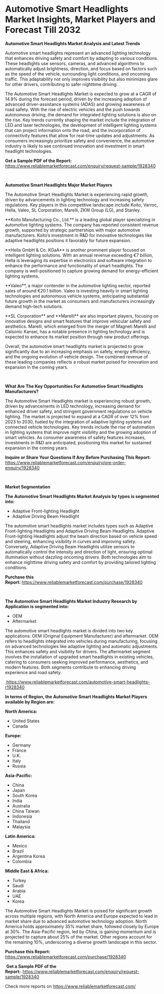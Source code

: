 <p><h1>Automotive Smart Headlights Market Insights, Market Players and Forecast Till 2032</h1></p><p><strong>Automotive Smart Headlights Market Analysis and Latest Trends</strong></p>
<p><p>Automotive smart headlights represent an advanced lighting technology that enhances driving safety and comfort by adapting to various conditions. These headlights use sensors, cameras, and advanced algorithms to automatically adjust brightness, direction, and focus based on factors such as the speed of the vehicle, surrounding light conditions, and oncoming traffic. This adaptability not only improves visibility but also minimizes glare for other drivers, contributing to safer nighttime driving.</p><p>The Automotive Smart Headlights Market is expected to grow at a CAGR of 14.9% during the forecast period, driven by the increasing adoption of advanced driver-assistance systems (ADAS) and growing awareness of road safety. With the rise of electric vehicles and the push towards autonomous driving, the demand for integrated lighting solutions is also on the rise. Key trends currently shaping the market include the integration of LED and laser technologies, the development of intelligent lighting systems that can project information onto the road, and the incorporation of connectivity features that allow for real-time updates and adjustments. As consumers increasingly prioritize safety and convenience, the automotive industry is likely to see continued innovation and investment in smart headlight technologies.</p></p>
<p><strong>Get a Sample PDF of the Report:&nbsp;</strong> <a href="https://www.reliablemarketforecast.com/enquiry/request-sample/1928340?utm_campaign=2481&utm_medium=2&utm_source=Github&utm_content=ia&utm_term=29032025&utm_id=automotive-smart-headlights">https://www.reliablemarketforecast.com/enquiry/request-sample/1928340</a></p>
<p>&nbsp;</p>
<p><strong>Automotive Smart Headlights Major Market Players</strong></p>
<p><p>The Automotive Smart Headlights Market is experiencing rapid growth, driven by advancements in lighting technology and increasing safety regulations. Key players in this competitive landscape include Koito, Varroc, Hella, Valeo, SL Corporation, Marelli, ZKW Group (LG), and Stanley.</p><p>**Koito Manufacturing Co., Ltd.** is a leading global player specializing in automotive lighting systems. The company has reported consistent revenue growth, supported by strategic partnerships with major automotive manufacturers. Koito’s investment in R&D for innovative technologies like adaptive headlights positions it favorably for future expansion.</p><p>**Hella GmbH & Co. KGaA** is another prominent player focused on intelligent lighting solutions. With an annual revenue exceeding €7 billion, Hella is leveraging its expertise in electronics and software integration to enhance the performance and functionality of smart headlights. The company is well-positioned to capture growing demand for energy-efficient lighting systems.</p><p>**Valeo**, a major contender in the automotive lighting sector, reported sales of around €20.1 billion. Valeo is investing heavily in smart lighting technologies and autonomous vehicle systems, anticipating substantial future growth in the market as consumers and manufacturers increasingly demand high-tech solutions.</p><p>**SL Corporation** and **Marelli** are also important players, focusing on innovative designs and smart features that improve vehicular safety and aesthetics. Marelli, which emerged from the merger of Magneti Marelli and Calsonic Kansei, has a notable presence in lighting technology and is expected to enhance its market position through new product offerings.</p><p>Overall, the automotive smart headlights market is projected to grow significantly due to an increasing emphasis on safety, energy efficiency, and the ongoing evolution of vehicle design. The combined revenue of these leading companies reflects a robust market poised for innovation and expansion in the coming years.</p></p>
<p>&nbsp;</p>
<p><strong>What Are The Key Opportunities For Automotive Smart Headlights Manufacturers?</strong></p>
<p><p>The Automotive Smart Headlights market is experiencing robust growth, driven by advancements in LED technology, increasing demand for enhanced driver safety, and stringent government regulations on vehicle lighting. The market is projected to expand at a CAGR of over 12% from 2023 to 2030, fueled by the integration of adaptive lighting systems and connected vehicle technologies. Key trends include the rise of automation in lighting systems that improve night visibility and the growing adoption of smart vehicles. As consumer awareness of safety features increases, investments in R&D are anticipated, positioning this market for sustained expansion in the coming years.</p></p>
<p><strong>Inquire or Share Your Questions If Any Before Purchasing This Report:</strong> <a href="https://www.reliablemarketforecast.com/enquiry/pre-order-enquiry/1928340?utm_campaign=2481&utm_medium=2&utm_source=Github&utm_content=ia&utm_term=29032025&utm_id=automotive-smart-headlights">https://www.reliablemarketforecast.com/enquiry/pre-order-enquiry/1928340</a></p>
<p>&nbsp;</p>
<p><strong>Market Segmentation</strong></p>
<p><strong>The Automotive Smart Headlights Market Analysis by types is segmented into:</strong></p>
<p><ul><li>Adaptive Front-lighting Headlight</li><li>Adaptive Driving Beam Headlight</li></ul></p>
<p><p>The automotive smart headlights market includes types such as Adaptive Front-lighting Headlights and Adaptive Driving Beam Headlights. Adaptive Front-lighting Headlights adjust the beam direction based on vehicle speed and steering, enhancing visibility in curves and improving safety. Conversely, Adaptive Driving Beam Headlights utilize sensors to automatically control the intensity and direction of light, ensuring optimal illumination without dazzling oncoming drivers. Both technologies aim to enhance nighttime driving safety and comfort by providing tailored lighting conditions.</p></p>
<p><strong>Purchase this Report:&nbsp;</strong><a href="https://www.reliablemarketforecast.com/purchase/1928340?utm_campaign=2481&utm_medium=2&utm_source=Github&utm_content=ia&utm_term=29032025&utm_id=automotive-smart-headlights">https://www.reliablemarketforecast.com/purchase/1928340</a></p>
<p>&nbsp;</p>
<p><strong>The Automotive Smart Headlights Market Industry Research by Application is segmented into:</strong></p>
<p><ul><li>OEM</li><li>Aftermarket</li></ul></p>
<p><p>The automotive smart headlights market is divided into two key applications: OEM (Original Equipment Manufacturer) and aftermarket. OEM refers to headlights integrated into vehicles during manufacturing, focusing on advanced technologies like adaptive lighting and automatic adjustments. This enhances safety and visibility for drivers. The aftermarket segment involves the installation of upgraded smart headlights in existing vehicles, catering to consumers seeking improved performance, aesthetics, and modern features. Both segments contribute to enhancing driving experience and road safety.</p></p>
<p><a href="https://www.reliablemarketforecast.com/automotive-smart-headlights-r1928340?utm_campaign=2481&utm_medium=2&utm_source=Github&utm_content=ia&utm_term=29032025&utm_id=automotive-smart-headlights">&nbsp;https://www.reliablemarketforecast.com/automotive-smart-headlights-r1928340</a></p>
<p><strong>In terms of Region, the Automotive Smart Headlights Market Players available by Region are:</strong></p>
<p>
    <p> <strong> North America: </strong>
        <ul>
            <li>United States</li>
            <li>Canada</li>
        </ul>
        </p> 
    <p> <strong> Europe: </strong>
        <ul>
            <li>Germany</li>
            <li>France</li>
            <li>U.K.</li>
            <li>Italy</li>
            <li>Russia</li>
        </ul>
        </p> 
    <p> <strong> Asia-Pacific: </strong>
        <ul>
            <li>China</li>
            <li>Japan</li>
            <li>South Korea</li>
            <li>India</li>
            <li>Australia</li>
            <li>China Taiwan</li>
            <li>Indonesia</li>
            <li>Thailand</li>
            <li>Malaysia</li>
        </ul>
        </p> 
    <p> <strong> Latin America: </strong>
        <ul>
            <li>Mexico</li>
            <li>Brazil</li>
            <li>Argentina Korea</li>
            <li>Colombia</li>
        </ul>
        </p> 
    <p> <strong> Middle East & Africa: </strong>
        <ul>
            <li>Turkey</li>
            <li>Saudi</li>
            <li>Arabia</li>
            <li>UAE</li>
            <li>Korea</li>
        </ul>
    </p>
    </p>
<p><p>The Automotive Smart Headlights Market is poised for significant growth across multiple regions, with North America and Europe expected to lead in market share due to advanced automotive technology adoption. North America holds approximately 35% market share, followed closely by Europe at 30%. The Asia-Pacific region, led by China, is gaining momentum and is projected to capture about 25% of the market. Other regions account for the remaining 10%, underscoring a diverse growth landscape in this sector.</p></p>
<p><strong>Purchase this Report: </strong><a href="https://www.reliablemarketforecast.com/purchase/1928340?utm_campaign=2481&utm_medium=2&utm_source=Github&utm_content=ia&utm_term=29032025&utm_id=automotive-smart-headlights">https://www.reliablemarketforecast.com/purchase/1928340</a></p>
<p>&nbsp;<strong>Get a Sample PDF of the Report:&nbsp;&nbsp;</strong><a href="https://www.reliablemarketforecast.com/enquiry/request-sample/1928340?utm_campaign=2481&utm_medium=2&utm_source=Github&utm_content=ia&utm_term=29032025&utm_id=automotive-smart-headlights">https://www.reliablemarketforecast.com/enquiry/request-sample/1928340</a></p>
<p><strong></strong></p>
<p>Check more reports on <a href="https://www.reliablemarketforecast.com/?utm_campaign=2481&utm_medium=2&utm_source=Github&utm_content=ia&utm_term=29032025&utm_id=automotive-smart-headlights">https://www.reliablemarketforecast.com/</a></p>